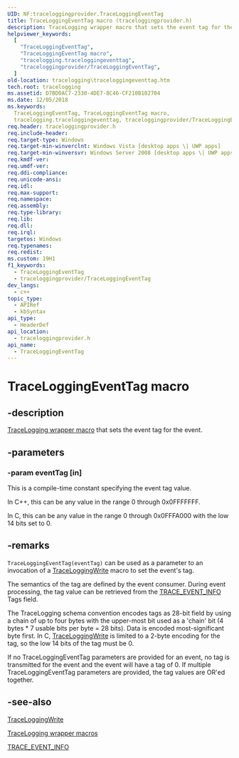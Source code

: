 ```yaml
---
UID: NF:traceloggingprovider.TraceLoggingEventTag
title: TraceLoggingEventTag macro (traceloggingprovider.h)
description: TraceLogging wrapper macro that sets the event tag for the event.
helpviewer_keywords:
  [
    "TraceLoggingEventTag",
    "TraceLoggingEventTag macro",
    "tracelogging.traceloggingeventtag",
    "traceloggingprovider/TraceLoggingEventTag",
  ]
old-location: tracelogging\traceloggingeventtag.htm
tech.root: tracelogging
ms.assetid: D7BD0AC7-2330-4DE7-8C46-CF210B102704
ms.date: 12/05/2018
ms.keywords:
  TraceLoggingEventTag, TraceLoggingEventTag macro,
  tracelogging.traceloggingeventtag, traceloggingprovider/TraceLoggingEventTag
req.header: traceloggingprovider.h
req.include-header:
req.target-type: Windows
req.target-min-winverclnt: Windows Vista [desktop apps \| UWP apps]
req.target-min-winversvr: Windows Server 2008 [desktop apps \| UWP apps]
req.kmdf-ver:
req.umdf-ver:
req.ddi-compliance:
req.unicode-ansi:
req.idl:
req.max-support:
req.namespace:
req.assembly:
req.type-library:
req.lib:
req.dll:
req.irql:
targetos: Windows
req.typenames:
req.redist:
ms.custom: 19H1
f1_keywords:
  - TraceLoggingEventTag
  - traceloggingprovider/TraceLoggingEventTag
dev_langs:
  - c++
topic_type:
  - APIRef
  - kbSyntax
api_type:
  - HeaderDef
api_location:
  - traceloggingprovider.h
api_name:
  - TraceLoggingEventTag
---
```


# TraceLoggingEventTag macro

## -description

[TraceLogging wrapper macro](/windows/desktop/tracelogging/tracelogging-wrapper-macros)
that sets the event tag for the event.

## -parameters

### -param eventTag [in]

This is a compile-time constant specifying the event tag value.

In C++, this can be any value in the range 0 through 0x0FFFFFFF.

In C, this can be any value in the range 0 through 0x0FFFA000 with the low 14
bits set to 0.

## -remarks

`TraceLoggingEventTag(eventTag)` can be used as a parameter to an invocation of
a [TraceLoggingWrite](./nf-traceloggingprovider-traceloggingwrite.md) macro to
set the event's tag.

The semantics of the tag are defined by the event consumer. During event
processing, the tag value can be retrieved from the
[TRACE_EVENT_INFO](../tdh/ns-tdh-trace_event_info.md) Tags field.

The TraceLogging schema convention encodes tags as 28-bit field by using a chain
of up to four bytes with the upper-most bit used as a 'chain' bit (4 bytes \* 7
usable bits per byte = 28 bits). Data is encoded most-significant byte first. In
C, [TraceLoggingWrite](./nf-traceloggingprovider-traceloggingwrite.md) is
limited to a 2-byte encoding for the tag, so the low 14 bits of the tag must
be 0.

If no TraceLoggingEventTag parameters are provided for an event, no tag is
transmitted for the event and the event will have a tag of 0. If multiple
TraceLoggingEventTag parameters are provided, the tag values are OR'ed together.

## -see-also

[TraceLoggingWrite](./nf-traceloggingprovider-traceloggingwrite.md)

[TraceLogging wrapper macros](/windows/desktop/tracelogging/tracelogging-wrapper-macros)

[TRACE_EVENT_INFO](../tdh/ns-tdh-trace_event_info.md)
